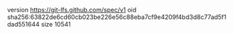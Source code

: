 version https://git-lfs.github.com/spec/v1
oid sha256:63822de6cd60cb023be226e56c88eba7cf9e4209f4bd3d8c77ad5f1dad551644
size 10541

